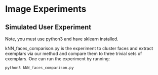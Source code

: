 # Image Experiments

## Simulated User Experiment

Note, you must use python3 and have sklearn installed.

kNN_faces_comparison.py is the experiment to cluster faces and extract exemplars via our method and compare them to three trivial sets of exemplars. One can run the experiment by running:

```
python3 kNN_faces_comparison.py
```
